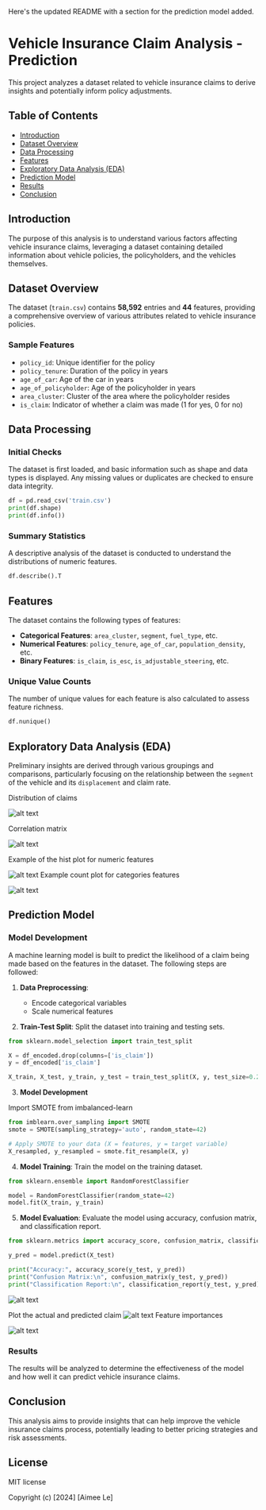 Here's the updated README with a section for the prediction model added. 
# Vehicle Insurance Claim Analysis - Prediction

This project analyzes a dataset related to vehicle insurance claims to derive insights and potentially inform policy adjustments.

## Table of Contents

- [Introduction](#introduction)
- [Dataset Overview](#dataset-overview)
- [Data Processing](#data-processing)
- [Features](#features)
- [Exploratory Data Analysis (EDA)](#exploratory-data-analysis-eda)
- [Prediction Model](#prediction-model)
- [Results](#results)
- [Conclusion](#conclusion)

## Introduction

The purpose of this analysis is to understand various factors affecting vehicle insurance claims, leveraging a dataset containing detailed information about vehicle policies, the policyholders, and the vehicles themselves.

## Dataset Overview

The dataset (`train.csv`) contains **58,592** entries and **44** features, providing a comprehensive overview of various attributes related to vehicle insurance policies.

### Sample Features

- `policy_id`: Unique identifier for the policy
- `policy_tenure`: Duration of the policy in years
- `age_of_car`: Age of the car in years
- `age_of_policyholder`: Age of the policyholder in years
- `area_cluster`: Cluster of the area where the policyholder resides
- `is_claim`: Indicator of whether a claim was made (1 for yes, 0 for no)

## Data Processing

### Initial Checks

The dataset is first loaded, and basic information such as shape and data types is displayed. Any missing values or duplicates are checked to ensure data integrity.

```python
df = pd.read_csv('train.csv')
print(df.shape)
print(df.info())
```

### Summary Statistics

A descriptive analysis of the dataset is conducted to understand the distributions of numeric features.

```python
df.describe().T
```

## Features

The dataset contains the following types of features:

- **Categorical Features**: `area_cluster`, `segment`, `fuel_type`, etc.
- **Numerical Features**: `policy_tenure`, `age_of_car`, `population_density`, etc.
- **Binary Features**: `is_claim`, `is_esc`, `is_adjustable_steering`, etc.

### Unique Value Counts

The number of unique values for each feature is also calculated to assess feature richness.

```python
df.nunique()
```

## Exploratory Data Analysis (EDA)

Preliminary insights are derived through various groupings and comparisons, particularly focusing on the relationship between the `segment` of the vehicle and its `displacement` and claim rate.

Distribution of claims

![alt text](<img/Screenshot 2024-10-22 at 9.46.54 AM.png>)

Correlation matrix

![alt text](<img/Screenshot 2024-10-20 at 3.21.23 PM.png>)

Example of the hist plot for numeric features

![alt text](<img/Screenshot 2024-10-22 at 9.43.50 AM.png>)
Example count plot for categories features

![alt text](<img/Screenshot 2024-10-20 at 3.23.47 PM.png>)
## Prediction Model

### Model Development

A machine learning model is built to predict the likelihood of a claim being made based on the features in the dataset. The following steps are followed:

1. **Data Preprocessing**: 
   - Encode categorical variables
   - Scale numerical features

2. **Train-Test Split**: Split the dataset into training and testing sets.

```python
from sklearn.model_selection import train_test_split

X = df_encoded.drop(columns=['is_claim'])
y = df_encoded['is_claim']

X_train, X_test, y_train, y_test = train_test_split(X, y, test_size=0.2, random_state=42)
```

3. **Model Development**

Import SMOTE from imbalanced-learn
```python
from imblearn.over_sampling import SMOTE
smote = SMOTE(sampling_strategy='auto', random_state=42)

# Apply SMOTE to your data (X = features, y = target variable)
X_resampled, y_resampled = smote.fit_resample(X, y)
```

4. **Model Training**: Train the model on the training dataset.

```python
from sklearn.ensemble import RandomForestClassifier

model = RandomForestClassifier(random_state=42)
model.fit(X_train, y_train)
```

5. **Model Evaluation**: Evaluate the model using accuracy, confusion matrix, and classification report.

```python
from sklearn.metrics import accuracy_score, confusion_matrix, classification_report

y_pred = model.predict(X_test)

print("Accuracy:", accuracy_score(y_test, y_pred))
print("Confusion Matrix:\n", confusion_matrix(y_test, y_pred))
print("Classification Report:\n", classification_report(y_test, y_pred))
```
![alt text](<img/Screenshot 2024-10-20 at 3.17.34 PM.png>)

Plot the actual and predicted claim
![alt text](<img/Screenshot 2024-10-20 at 3.17.42 PM.png>)
Feature importances

![alt text](<img/Screenshot 2024-10-20 at 3.17.54 PM.png>)

### Results

The results will be analyzed to determine the effectiveness of the model and how well it can predict vehicle insurance claims.

## Conclusion

This analysis aims to provide insights that can help improve the vehicle insurance claims process, potentially leading to better pricing strategies and risk assessments.

## License

MIT license

Copyright (c) [2024] [Aimee Le]
